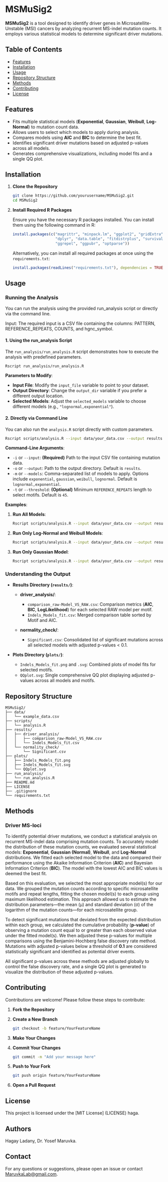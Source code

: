 # MSMuSig2

**MSMuSig2** is a tool designed to identify driver genes in Microsatellite-Unstable (MSI) cancers by analyzing recurrent MS-indel mutation counts.
It employs various statistical models to determine significant driver mutations.

## Table of Contents

- [Features](#features)
- [Installation](#installation)
- [Usage](#usage)
- [Repository Structure](#repository-structure)
- [Methods](#methods)
- [Contributing](#contributing)
- [License](#license)

## Features

- Fits multiple statistical models (**Exponential**, **Gaussian**, **Weibull**, **Log-Normal**) to mutation count data.
- Allows users to select which models to apply during analysis.
- Compares models using **AIC** and **BIC** to determine the best fit.
- Identifies significant driver mutations based on adjusted p-values across all models.
- Generates comprehensive visualizations, including model fits and a single QQ plot.

## Installation

1. **Clone the Repository**

   ```bash
   git clone https://github.com/yourusername/MSMuSig2.git
   cd MSMuSig2
   ```

2. **Install Required R Packages**

   Ensure you have the necessary R packages installed. You can install them using the following command in R:

   ```r
   install.packages(c("magrittr", "minpack.lm", "ggplot2", "gridExtra", "MASS", 
                      "dplyr", "data.table", "fitdistrplus", "survival", "car", 
                      "ggrepel", "ggpubr", "optparse"))
   ```

   Alternatively, you can install all required packages at once using the `requirements.txt`:

   ```r
   install.packages(readLines("requirements.txt"), dependencies = TRUE)
   ```

## Usage

### Running the Analysis

You can run the analysis using the provided run_analysis script or directly via the command line.

Input:
The required input is a CSV file containing the columns: PATTERN, REFERENCE_REPEATS, COUNTS, and hgnc_symbol.

#### 1. **Using the run_analysis Script**

The `run_analysis/run_analysis.R` script demonstrates how to execute the analysis with predefined parameters.

```bash
Rscript run_analysis/run_analysis.R
```

**Parameters to Modify**:

- **Input File**: Modify the `input_file` variable to point to your dataset.
- **Output Directory**: Change the `output_dir` variable if you prefer a different output location.
- **Selected Models**: Adjust the `selected_models` variable to choose different models (e.g., `"lognormal,exponential"`).

#### 2. **Directly via Command Line**

You can also run the `analysis.R` script directly with custom parameters.

```bash
Rscript scripts/analysis.R --input data/your_data.csv --output results --models exponential,gaussian,weibull,lognormal --threshold 50
```

**Command-Line Arguments**:

- `-i` or `--input`: **(Required)** Path to the input CSV file containing mutation data.
- `-o` or `--output`: Path to the output directory. Default is `results`.
- `-m` or `--models`: Comma-separated list of models to apply. Options include `exponential`, `gaussian`, `weibull`, `lognormal`. Default is `lognormal,exponential`.
- `-t` or `--threshold`: **(Optional)** Minimum `REFERENCE_REPEATS` length to select motifs. Default is `45`.

**Examples**:

1. **Run All Models**:

   ```bash
   Rscript scripts/analysis.R --input data/your_data.csv --output results --models exponential,gaussian,weibull,lognormal
   ```

2. **Run Only Log-Normal and Weibull Models**:

   ```bash
   Rscript scripts/analysis.R --input data/your_data.csv --output results --models lognormal,weibull
   ```

3. **Run Only Gaussian Model**:

   ```bash
   Rscript scripts/analysis.R --input data/your_data.csv --output results --models gaussian
   ```

### Understanding the Output

- **Results Directory (`results/`)**:

  - **driver_analysis/**:
    - `comparison_raw-Model_VS_RAW.csv`: Comparison metrics (**AIC**, **BIC**, **LogLikelihood**) for each selected RAW model per motif.
    - `Indels_Models_fit.csv`: Merged comparison table sorted by Motif and AIC.

  - **normality_check/**:
    - `Significant.csv`: Consolidated list of significant mutations across all selected models with adjusted p-values < 0.1.

- **Plots Directory (`plots/`)**:

  - `Indels_Models_fit.png` and `.svg`: Combined plots of model fits for selected motifs.
  - `QQplot.svg`: Single comprehensive QQ plot displaying adjusted p-values across all models and motifs.

## Repository Structure

```
MSMuSig2/
├── data/
│   └── example_data.csv
├── scripts/
│   └── analysis.R
├── results/
│   ├── driver_analysis/
│   │   ├── comparison_raw-Model_VS_RAW.csv
│   │   └── Indels_Models_fit.csv
│   └── normality_check/
│       └── Significant.csv
├── plots/
│   ├── Indels_Models_fit.png
│   ├── Indels_Models_fit.svg
│   └── QQplot.svg
├── run_analysis/
│   └── run_analysis.R
├── README.md
├── LICENSE
├── .gitignore
└── requirements.txt
```

## Methods

### Driver MS-loci

To identify potential driver mutations, we conduct a statistical analysis on recurrent MS-indel data comprising mutation counts.
To accurately model the distribution of these mutation counts, we evaluated several statistical models: **Exponential**, **Gaussian (Normal)**, **Weibull**, and **Log-Normal** distributions.
We fitted each selected model to the data and compared their performance using the Akaike Information Criterion (**AIC**) and Bayesian Information Criterion (**BIC**).
The model with the lowest AIC and BIC values is deemed the best fit.

Based on this evaluation, we selected the most appropriate model(s) for our data.
We grouped the mutation counts according to specific microsatellite motifs and repeat lengths, fitting the chosen model(s) to each group using maximum likelihood estimation.
This approach allowed us to estimate the distribution parameters—the mean (μ) and standard deviation (σ) of the logarithm of the mutation counts—for each microsatellite group.

To detect significant mutations that deviated from the expected distribution within each group, we calculated the cumulative probability (**p-value**) of observing a mutation count equal to or greater than each observed value under the fitted model(s).
We then adjusted these p-values for multiple comparisons using the Benjamini-Hochberg false discovery rate method.
Mutations with adjusted p-values below a threshold of **0.1** are considered statistically significant and identified as potential driver events.

All significant p-values across these methods are adjusted globally to control the false discovery rate, and a single QQ plot is generated to visualize the distribution of these adjusted p-values.

## Contributing

Contributions are welcome! Please follow these steps to contribute:

1. **Fork the Repository**

2. **Create a New Branch**

   ```bash
   git checkout -b feature/YourFeatureName
   ```

3. **Make Your Changes**

4. **Commit Your Changes**

   ```bash
   git commit -m "Add your message here"
   ```

5. **Push to Your Fork**

   ```bash
   git push origin feature/YourFeatureName
   ```

6. **Open a Pull Request**

## License

This project is licensed under the [MIT License] (LICENSE) haga.

## Authors
Hagay Ladany, Dr. Yosef Maruvka.

## Contact

For any questions or suggestions, please open an issue or contact [MaruvkaLab@gmail.com](mailto:maruvkalab@gmail.com).
